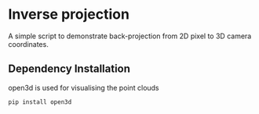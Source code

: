 # Inverse projection
A simple script to demonstrate back-projection from 2D pixel to 3D camera coordinates.

## Dependency Installation
open3d is used for visualising the point clouds
```
pip install open3d
```
